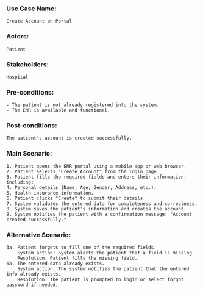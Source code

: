 ### Use Case Name:
    Create Account on Portal
### Actors:
    Patient
### Stakeholders:
    Hospital
### Pre-conditions:
    - The patient is not already registered into the system.
    - The EMR is available and functional.
### Post-conditions:
    The patient's account is created successfully.
### Main Scenario:
    1. Patient opens the EMR portal using a mobile app or web browser.
    2. Patient selects "Create Account" from the login page.
    3. Patient fills the required fields and enters their information, including:
    4. Personal details (Name, Age, Gender, Address, etc.).
    5. Health insurance information.
    6. Patient clicks "Create" to submit their details.
    7. System validates the entered data for completeness and correctness.
    8. System saves the patient's information and creates the account.
    9. System notifies the patient with a confirmation message: "Account created successfully."
### Alternative Scenario:
    3a. Patient forgets to fill one of the required fields.
        System action: System alerts the patient that a field is missing.
        Resolution: Patient fills the missing field.
    6a. The entered data already exists.
        System action: The system notifies the patient that the entered info already exists.
        Resolution: The patient is prompted to login or select forgot password if needed.
    